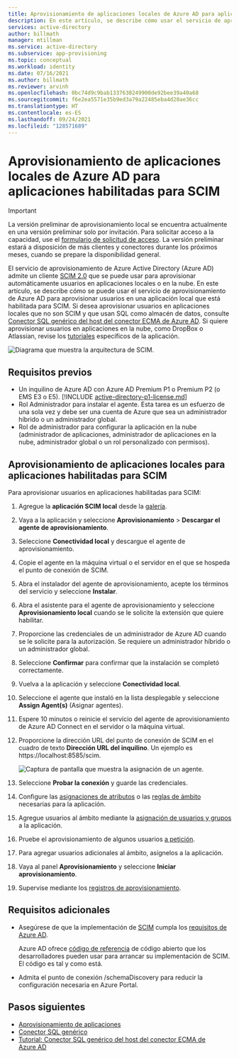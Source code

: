 ```yaml
---
title: Aprovisionamiento de aplicaciones locales de Azure AD para aplicaciones habilitadas para SCIM
description: En este artículo, se describe cómo usar el servicio de aprovisionamiento de Azure AD para aprovisionar usuarios en una aplicación local que está habilitada para SCIM.
services: active-directory
author: billmath
manager: mtillman
ms.service: active-directory
ms.subservice: app-provisioning
ms.topic: conceptual
ms.workload: identity
ms.date: 07/16/2021
ms.author: billmath
ms.reviewer: arvinh
ms.openlocfilehash: 0bc74d9c9bab1337638249900de92bee39a40a68
ms.sourcegitcommit: f6e2ea5571e35b9ed3a79a22485eba4d20ae36cc
ms.translationtype: HT
ms.contentlocale: es-ES
ms.lasthandoff: 09/24/2021
ms.locfileid: "128571689"
---
```

# <a name="azure-ad-on-premises-application-provisioning-to-scim-enabled-apps"></a>Aprovisionamiento de aplicaciones locales de Azure AD para aplicaciones habilitadas para SCIM

>[!IMPORTANT]
> La versión preliminar de aprovisionamiento local se encuentra actualmente en una versión preliminar solo por invitación. Para solicitar acceso a la capacidad, use el [formulario de solicitud de acceso](https://aka.ms/onpremprovisioningpublicpreviewaccess). La versión preliminar estará a disposición de más clientes y conectores durante los próximos meses, cuando se prepare la disponibilidad general.

El servicio de aprovisionamiento de Azure Active Directory (Azure AD) admite un cliente [SCIM 2.0](https://techcommunity.microsoft.com/t5/identity-standards-blog/provisioning-with-scim-getting-started/ba-p/880010) que se puede usar para aprovisionar automáticamente usuarios en aplicaciones locales o en la nube. En este artículo, se describe cómo se puede usar el servicio de aprovisionamiento de Azure AD para aprovisionar usuarios en una aplicación local que está habilitada para SCIM. Si desea aprovisionar usuarios en aplicaciones locales que no son SCIM y que usan SQL como almacén de datos, consulte [Conector SQL genérico del host del conector ECMA de Azure AD](tutorial-ecma-sql-connector.md). Si quiere aprovisionar usuarios en aplicaciones en la nube, como DropBox o Atlassian, revise los [tutoriales](../../active-directory/saas-apps/tutorial-list.md) específicos de la aplicación.

![Diagrama que muestra la arquitectura de SCIM.](./media/on-premises-scim-provisioning/scim-4.png)

## <a name="prerequisites"></a>Requisitos previos
- Un inquilino de Azure AD con Azure AD Premium P1 o Premium P2 (o EMS E3 o E5). [!INCLUDE [active-directory-p1-license.md](../../../includes/active-directory-p1-license.md)]
- Rol Administrador para instalar el agente. Esta tarea es un esfuerzo de una sola vez y debe ser una cuenta de Azure que sea un administrador híbrido o un administrador global. 
- Rol de administrador para configurar la aplicación en la nube (administrador de aplicaciones, administrador de aplicaciones en la nube, administrador global o un rol personalizado con permisos).

## <a name="on-premises-app-provisioning-to-scim-enabled-apps"></a>Aprovisionamiento de aplicaciones locales para aplicaciones habilitadas para SCIM
Para aprovisionar usuarios en aplicaciones habilitadas para SCIM:

 1. Agregue la **aplicación SCIM local** desde la [galería](../../active-directory/manage-apps/add-application-portal.md).
 1. Vaya a la aplicación y seleccione **Aprovisionamiento** > **Descargar el agente de aprovisionamiento**.
 1. Seleccione **Conectividad local** y descargue el agente de aprovisionamiento.
 1. Copie el agente en la máquina virtual o el servidor en el que se hospeda el punto de conexión de SCIM.
 1. Abra el instalador del agente de aprovisionamiento, acepte los términos del servicio y seleccione **Instalar**.
 1. Abra el asistente para el agente de aprovisionamiento y seleccione **Aprovisionamiento local** cuando se le solicite la extensión que quiere habilitar.
 1. Proporcione las credenciales de un administrador de Azure AD cuando se le solicite para la autorización. Se requiere un administrador híbrido o un administrador global.
 1. Seleccione **Confirmar** para confirmar que la instalación se completó correctamente.
 1. Vuelva a la aplicación y seleccione **Conectividad local**.
 1. Seleccione el agente que instaló en la lista desplegable y seleccione **Assign Agent(s)** (Asignar agentes).
 1. Espere 10 minutos o reinicie el servicio del agente de aprovisionamiento de Azure AD Connect en el servidor o la máquina virtual.
 1. Proporcione la dirección URL del punto de conexión de SCIM en el cuadro de texto **Dirección URL del inquilino**. Un ejemplo es https://localhost:8585/scim.
 
     ![Captura de pantalla que muestra la asignación de un agente.](./media/on-premises-scim-provisioning/scim-2.png)
 1. Seleccione **Probar la conexión** y guarde las credenciales.
 1. Configure las [asignaciones de atributos](customize-application-attributes.md) o las [reglas de ámbito](define-conditional-rules-for-provisioning-user-accounts.md) necesarias para la aplicación.
 1. Agregue usuarios al ámbito mediante la [asignación de usuarios y grupos](../../active-directory/manage-apps/add-application-portal-assign-users.md) a la aplicación.
 1. Pruebe el aprovisionamiento de algunos usuarios [a petición](provision-on-demand.md).
 1. Para agregar usuarios adicionales al ámbito, asígnelos a la aplicación.
 1. Vaya al panel **Aprovisionamiento** y seleccione **Iniciar aprovisionamiento**.
 1. Supervise mediante los [registros de aprovisionamiento](../../active-directory/reports-monitoring/concept-provisioning-logs.md).

## <a name="additional-requirements"></a>Requisitos adicionales
* Asegúrese de que la implementación de [SCIM](https://techcommunity.microsoft.com/t5/identity-standards-blog/provisioning-with-scim-getting-started/ba-p/880010) cumpla los [requisitos de Azure AD](use-scim-to-provision-users-and-groups.md).
  
  Azure AD ofrece [código de referencia](https://github.com/AzureAD/SCIMReferenceCode/wiki) de código abierto que los desarrolladores pueden usar para arrancar su implementación de SCIM. El código es tal y como está.
* Admita el punto de conexión /schemaDiscovery para reducir la configuración necesaria en Azure Portal. 

## <a name="next-steps"></a>Pasos siguientes

- [Aprovisionamiento de aplicaciones](user-provisioning.md)
- [Conector SQL genérico](on-premises-sql-connector-configure.md)
- [Tutorial: Conector SQL genérico del host del conector ECMA de Azure AD](tutorial-ecma-sql-connector.md)

